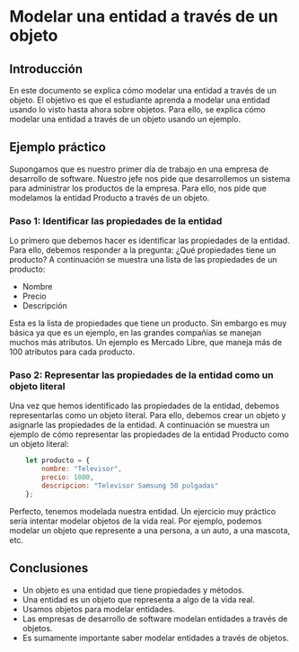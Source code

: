 # Modelar una entidad a través de un objeto

## Introducción

En este documento se explica cómo modelar una entidad a través de un objeto. El objetivo es que el estudiante aprenda a modelar una entidad usando lo visto hasta ahora sobre objetos. Para ello, se explica cómo modelar una entidad a través de un objeto usando un ejemplo.

## Ejemplo práctico

Supongamos que es nuestro primer día de trabajo en una empresa de desarrollo de software. Nuestro jefe nos pide que desarrollemos un sistema para administrar los productos de la empresa. Para ello, nos pide que modelamos la entidad Producto a través de un objeto.

### Paso 1: Identificar las propiedades de la entidad

Lo primero que debemos hacer es identificar las propiedades de la entidad. Para ello, debemos responder a la pregunta: ¿Qué propiedades tiene un producto? A continuación se muestra una lista de las propiedades de un producto:

- Nombre
- Precio
- Descripción

Esta es la lista de propiedades que tiene un producto. Sin embargo es muy básica ya que es un ejemplo, en las grandes compañías se manejan muchos más atributos. Un ejemplo es Mercado Libre, que maneja más de 100 atributos para cada producto.

### Paso 2: Representar las propiedades de la entidad como un objeto literal

Una vez que hemos identificado las propiedades de la entidad, debemos representarlas como un objeto literal. Para ello, debemos crear un objeto y asignarle las propiedades de la entidad. A continuación se muestra un ejemplo de cómo representar las propiedades de la entidad Producto como un objeto literal:

```javascript
    let producto = {
        nombre: "Televisor",
        precio: 1000,
        descripcion: "Televisor Samsung 50 pulgadas"
    };
```

Perfecto, tenemos modelada nuestra entidad. Un ejercicio muy práctico sería intentar modelar objetos de la vida real. Por ejemplo, podemos modelar un objeto que represente a una persona, a un auto, a una mascota, etc.

## Conclusiones

- Un objeto es una entidad que tiene propiedades y métodos.
- Una entidad es un objeto que representa a algo de la vida real.
- Usamos objetos para modelar entidades.
- Las empresas de desarrollo de software modelan entidades a través de objetos.
- Es sumamente importante saber modelar entidades a través de objetos.



